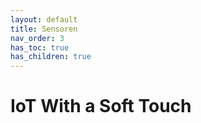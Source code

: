 ```yaml
---
layout: default
title: Sensoren
nav_order: 3
has_toc: true
has_children: true
---
```


# IoT With a Soft Touch